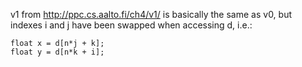 v1 from http://ppc.cs.aalto.fi/ch4/v1/ is basically the same as v0, but indexes i and j have been swapped when accessing d, i.e.:
```cuda
float x = d[n*j + k];
float y = d[n*k + i];
```

